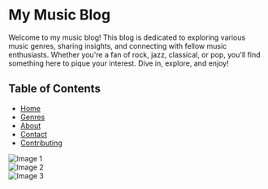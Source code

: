 # My Music Blog

Welcome to my music blog! This blog is dedicated to exploring various music genres, sharing insights, and connecting with fellow music enthusiasts. Whether you're a fan of rock, jazz, classical, or pop, you'll find something here to pique your interest. Dive in, explore, and enjoy!

## Table of Contents
- [Home](#home)
- [Genres](#genres)
- [About](#about)
- [Contact](#contact)
- [Contributing](#contributing)

<!DOCTYPE html>
<html lang="en">
<head>
    <meta charset="UTF-8">
    <meta name="viewport" content="width=device-width, initial-scale=1.0">

      
           
        
    
</head>
<body>
    <div class="gallery">
        <div class="gallery-item">
            <img src=["path/to/your/image1.jpg](https://open.spotify.com/track/4UFxSyPlvi0vopJe51LwsN?si=btcgHS8_TeKe_ihiaopJRw)" alt="Image 1">
        </div>
        <div class="gallery-item">
            <img src="path/to/your/image2.jpg" alt="Image 2">
        </div>
        <div class="gallery-item">
            <img src="path/to/your/image3.jpg" alt="Image 3">
        </div>
        <!-- Add more images as needed -->
    </div>
</body>
</html>
